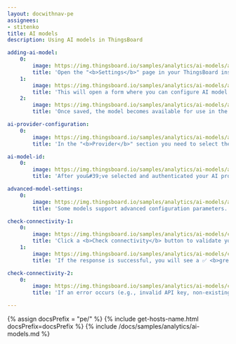 ```yaml
---
layout: docwithnav-pe
assignees:
- stitenko
title: AI models
description: Using AI models in ThingsBoard

adding-ai-model:
    0:
        image: https://img.thingsboard.io/samples/analytics/ai-models/adding-ai-model-1-pe.png
        title: 'Open the "<b>Settings</b>" page in your ThingsBoard instance, go to the "<b>AI models</b>" tab, and click the "<b>Add model</b>" button (located in the top-right corner).'
    1:
        image: https://img.thingsboard.io/samples/analytics/ai-models/adding-ai-model-2-pe.png
        title: 'This will open a form where you can configure AI model:<br>- <b>Name</b> - provide a meaningful name for the AI model.<br>- <b>Provider</b> – select the AI provider and specify its authentication credentials.<br>- <b>Model ID</b> – choose which model to use (or deployment name, in the case of Azure OpenAI).<br>- <b>Advanced settings</b> – configure optional parameters (such as temperature, top P, max tokens) if supported by the provider.<br>- Click "<b>Save</b>" to complete adding the new AI model.'
    2:
        image: https://img.thingsboard.io/samples/analytics/ai-models/adding-ai-model-3-pe.png
        title: 'Once saved, the model becomes available for use in the AI request node of the Rule Engine.'

ai-provider-configuration:
    0:
        image: https://img.thingsboard.io/samples/analytics/ai-models/ai-provider-configuration-1-pe.png
        title: 'In the "<b>Provider</b>" section you need to select the <b>AI provider</b> you want to use, as well as the authentication method for that provider (e.g., API key, key file, etc.).'

ai-model-id:
    0:
        image: https://img.thingsboard.io/samples/analytics/ai-models/ai-model-id-1-pe.png
        title: 'After you&#39;ve selected and authenticated your AI provider, you need to specify which particular AI model to use.'

advanced-model-settings:
    0:
        image: https://img.thingsboard.io/samples/analytics/ai-models/advanced-model-settings-1-pe.png
        title: 'Some models support advanced configuration parameters.'

check-connectivity-1:
    0:
        image: https://img.thingsboard.io/samples/analytics/ai-models/check-connectivity-1-pe.png
        title: 'Click a <b>Check connectivity</b> button to validate your configuration. A test request is sent to the provider API using the supplied credentials and model settings.'
    1:
        image: https://img.thingsboard.io/samples/analytics/ai-models/check-connectivity-2-pe.png
        title: 'If the response is successful, you will see a ✅ <b>green checkmark</b>.'

check-connectivity-2:
    0:
        image: https://img.thingsboard.io/samples/analytics/ai-models/check-connectivity-3-pe.png
        title: 'If an error occurs (e.g., invalid API key, non-existing model), an error message with details will be displayed ❌.'

---
```


{% assign docsPrefix = "pe/" %}
{% include get-hosts-name.html docsPrefix=docsPrefix %}
{% include /docs/samples/analytics/ai-models.md %}